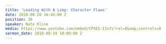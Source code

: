 ```yaml
---
title: 'Leading With A Limp: Character Flaws'
date: 2018-08-20 16:45:00 Z
position: 30
speaker: Nate Kline
media: https://www.youtube.com/embed/CPhE5-I3u7s?rel=0&amp;controls=0
sermon_date: 2018-08-19 10:00:00 Z
---
```


